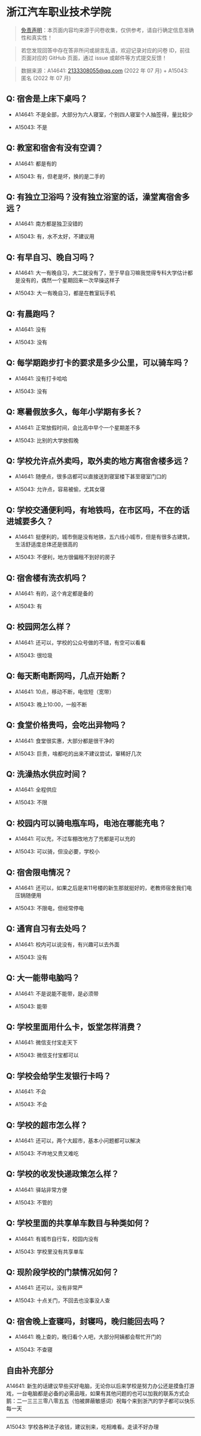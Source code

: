 # 浙江汽车职业技术学院

> [免责声明](https://colleges.chat/#_3)：本页面内容均来源于问卷收集，仅供参考，请自行确定信息准确性和真实性！

> 若您发现回答中存在答非所问或胡言乱语，欢迎记录对应的问卷 ID，前往页面对应的 GitHub 页面，通过 issue 或邮件等方式提交反馈！

> 数据来源：A14641: 2133308055@qq.com (2022 年 07 月) + A15043: 匿名 (2022 年 07 月)

## Q: 宿舍是上床下桌吗？

- A14641: 不是全部，大部分为六人寝室，个别四人寝室个人抽签得，量比较少

- A15043: 不是

## Q: 教室和宿舍有没有空调？

- A14641: 都是有的

- A15043: 有，但老是坏，换的是二手的

## Q: 有独立卫浴吗？没有独立浴室的话，澡堂离宿舍多远？

- A14641: 南方都是独卫没错的

- A15043: 有，水不太好，不建议用

## Q: 有早自习、晚自习吗？

- A14641: 大一有晚自习，大二就没有了，至于早自习嘛我觉得专科大学估计都是没有的，偶然一个星期回来一次早操这样子

- A15043: 大一有晚自习，都是在教室玩手机

## Q: 有晨跑吗？

- A14641: 没有

- A15043: 没有

## Q: 每学期跑步打卡的要求是多少公里，可以骑车吗？

- A14641: 没有打卡哈哈

- A15043: 没有

## Q: 寒暑假放多久，每年小学期有多长？

- A14641: 正常放假时间，会比高中早个一个星期差不多

- A15043: 比别的大学放假晚

## Q: 学校允许点外卖吗，取外卖的地方离宿舍楼多远？

- A14641: 随便点，很多店都可以直接送到寝室楼下甚至寝室门口的

- A15043: 允许点，容易被偷，尤其女寝

## Q: 学校交通便利吗，有地铁吗，在市区吗，不在的话进城要多久？

- A14641: 挺便利的，城市倒是没有地铁，五六线小城市，但是有很多古建筑，生活舒适度总体还是很高的

- A15043: 不便利，地方很偏租不到好的房子

## Q: 宿舍楼有洗衣机吗？

- A14641: 有的，这个肯定都是备的

- A15043: 有

## Q: 校园网怎么样？

- A14641: 还可以，学校的公众号做的不错，有空可以看看

- A15043: 很垃圾

## Q: 每天断电断网吗，几点开始断？

- A14641: 10点，移动不断，电信短（宽带）

- A15043: 晚上10:00，一般不断

## Q: 食堂价格贵吗，会吃出异物吗？

- A14641: 食堂很实惠，大部分都是很干净的

- A15043: 巨贵，啥都吃的出来不建议尝试，窜稀好几次

## Q: 洗澡热水供应时间？

- A14641: 全程供应

- A15043: 不限

## Q: 校园内可以骑电瓶车吗，电池在哪能充电？

- A14641: 可以充，不过车棚改地方了充都是可以充的

- A15043: 可以骑，但没必要，学校小

## Q: 宿舍限电情况？

- A14641: 还可以，如果之后是来11号楼的新生那就挺好的，老教师宿舍我们电压锅随便用

- A15043: 不限电，但经常停电

## Q: 通宵自习有去处吗？

- A14641: 校内可以说没有，有兴趣可以去外面

- A15043: 没有

## Q: 大一能带电脑吗？

- A14641: 不是说能不能带，是必须带

- A15043: 能带

## Q: 学校里面用什么卡，饭堂怎样消费？

- A14641: 微信支付宝走天下

- A15043: 微信支付宝都可以

## Q: 学校会给学生发银行卡吗？

- A14641: 不会

- A15043: 不会

## Q: 学校的超市怎么样？

- A14641: 还可以，两个大超市，基本小问题都可以解决

- A15043: 不咋地又贵又难吃

## Q: 学校的收发快递政策怎么样？

- A14641: 驿站非常方便

- A15043: 不管的

## Q: 学校里面的共享单车数目与种类如何？

- A14641: 有城市自行车，校园内没有

- A15043: 学校里没有共享单车

## Q: 现阶段学校的门禁情况如何？

- A14641: 还可以，没有非常严

- A15043: 十点关门，不回去也没事没人查

## Q: 宿舍晚上查寝吗，封寝吗，晚归能回去吗？

- A14641: 晚上查的，晚归看个人吧，大部分阿姨都会帮忙开门的

- A15043: 不查寝

## 自由补充部分

A14641: 新生的话建议早些买好电脑，无论你以后来学校是努力办公还是摸鱼打游戏，一台电脑都是必备的必需品哦，如果有其他问题的也可以加我的联系方式企鹅：二一三三三零八零五五（怕被屏蔽敏感词）祝每个来到浙汽的学子都可以快乐每一天

***

A15043: 学校各种法子收钱，建议别来，吃相难看。走读不好办理
